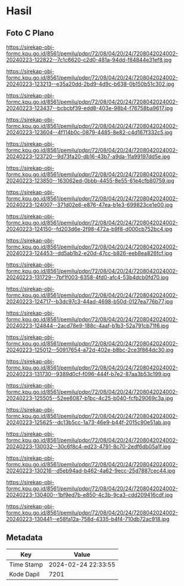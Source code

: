 # Hasil

## Foto C Plano

https://sirekap-obj-formc.kpu.go.id/8561/pemilu/pdpr/72/08/04/20/24/7208042024002-20240223-122822--7c1c6620-c2d0-481a-94dd-f84844e31ef8.jpg

https://sirekap-obj-formc.kpu.go.id/8561/pemilu/pdpr/72/08/04/20/24/7208042024002-20240223-123213--e35a20dd-2bd9-4d9c-b638-0b150b51c302.jpg

https://sirekap-obj-formc.kpu.go.id/8561/pemilu/pdpr/72/08/04/20/24/7208042024002-20240223-123437--bcbcbf39-edd8-403e-98b4-f76758ba9617.jpg

https://sirekap-obj-formc.kpu.go.id/8561/pemilu/pdpr/72/08/04/20/24/7208042024002-20240223-123604--4f114b0c-0879-4485-8e82-c4d167f332c5.jpg

https://sirekap-obj-formc.kpu.go.id/8561/pemilu/pdpr/72/08/04/20/24/7208042024002-20240223-123720--9d73fa20-db16-43b7-a9da-1fa99197dd5e.jpg

https://sirekap-obj-formc.kpu.go.id/8561/pemilu/pdpr/72/08/04/20/24/7208042024002-20240223-123850--163062ed-0bbb-4455-8e55-61e4cfb80759.jpg

https://sirekap-obj-formc.kpu.go.id/8561/pemilu/pdpr/72/08/04/20/24/7208042024002-20240223-124007--371d02e6-e876-47ea-b1e3-699823ce1e00.jpg

https://sirekap-obj-formc.kpu.go.id/8561/pemilu/pdpr/72/08/04/20/24/7208042024002-20240223-124150--fd203d6e-2f98-472a-b9f8-d000cb752bc4.jpg

https://sirekap-obj-formc.kpu.go.id/8561/pemilu/pdpr/72/08/04/20/24/7208042024002-20240223-124453--dd5ab1b2-e20d-47cc-b826-eeb8ea826fcf.jpg

https://sirekap-obj-formc.kpu.go.id/8561/pemilu/pdpr/72/08/04/20/24/7208042024002-20240223-131729--7bf1f003-6358-4fd0-afc4-53b4dcb0fd70.jpg

https://sirekap-obj-formc.kpu.go.id/8561/pemilu/pdpr/72/08/04/20/24/7208042024002-20240223-124717--b3dc97c3-44ad-4698-b50d-0127ea776b77.jpg

https://sirekap-obj-formc.kpu.go.id/8561/pemilu/pdpr/72/08/04/20/24/7208042024002-20240223-124844--2acd78e9-188c-4aaf-b1b3-52a791cb71f6.jpg

https://sirekap-obj-formc.kpu.go.id/8561/pemilu/pdpr/72/08/04/20/24/7208042024002-20240223-125012--50917654-a72d-402e-b8bc-2ce3f864dc30.jpg

https://sirekap-obj-formc.kpu.go.id/8561/pemilu/pdpr/72/08/04/20/24/7208042024002-20240223-131730--9389d0cf-f096-444f-b7e2-87aa3b53c199.jpg

https://sirekap-obj-formc.kpu.go.id/8561/pemilu/pdpr/72/08/04/20/24/7208042024002-20240223-125505--52ee6087-b1bc-4c25-b040-fcfb29069c3a.jpg

https://sirekap-obj-formc.kpu.go.id/8561/pemilu/pdpr/72/08/04/20/24/7208042024002-20240223-125625--dc13b5cc-1a73-46e9-b44f-2015c90e51ab.jpg

https://sirekap-obj-formc.kpu.go.id/8561/pemilu/pdpr/72/08/04/20/24/7208042024002-20240223-130032--30c6f8c4-ed23-4791-8c70-2edf6db05a1f.jpg

https://sirekap-obj-formc.kpu.go.id/8561/pemilu/pdpr/72/08/04/20/24/7208042024002-20240223-130216--d5eb94ad-b462-4a62-9ecc-25d7887cec44.jpg

https://sirekap-obj-formc.kpu.go.id/8561/pemilu/pdpr/72/08/04/20/24/7208042024002-20240223-130400--1bf9ed7b-e850-4c3b-9ca3-cdd209416cdf.jpg

https://sirekap-obj-formc.kpu.go.id/8561/pemilu/pdpr/72/08/04/20/24/7208042024002-20240223-130441--e58fa12a-758d-4335-b4f4-710db72ac918.jpg


## Metadata

| Key        | Value               |
| ---------- | ------------------- |
| Time Stamp | 2024-02-24 22:33:55 |
| Kode Dapil | 7201                |



